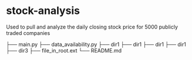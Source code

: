 # stock-analysis
Used to pull and analyze the daily closing stock price for 5000 publicly traded companies

├── main.py
├── data_availability.py
├── dir1
├── dir1
├── dir1
├── dir1
├── dir3
├── file_in_root.ext
└── README.md
